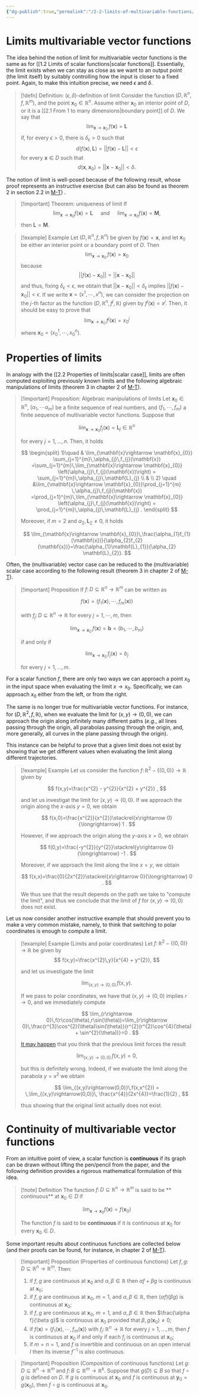 ```yaml
---
{"dg-publish":true,"permalink":"/2-2-limits-of-multivariable-functions/","created":"2023-08-24T17:02:27.602+02:00","updated":"2023-09-18T11:44:44.798+02:00"}
---
```


# Limits multivariable vector functions 

The idea behind the notion of limit for multivariable vector functions is the same as for [[1.2 Limits of scalar functions\|scalar functions]]. Essentially, the limit exists when we can stay as close as we want to an output point (the limit itself) by suitably controlling how the input is closer to a fixed point. Again, to make this intuition precise, we need $\epsilon$ and $\delta$.

>[!defn] Definition: $(\epsilon,\delta)$-definition of limit
>Consider the function $(D,\mathbb{R}^{n},f,\mathbb{R}^{m})$, and the point $\mathbf{x}_{0}\in\mathbb{R}^{n}$. Assume either $\mathbf{x}_{0}$ an interior point of $D$, or it is a [[2.1 From 1 to many dimensions\|boundary point]] of $D$.
>We say that 
>$$
>\lim_{\mathbf{x}\rightarrow \mathbf{x}_{0}}\,f(\mathbf{x})= \mathbf{L}
>$$
>if, for every $\epsilon >0$, there is $\delta_{\epsilon}>0$ such that  
>$$
>d(f(\mathbf{x}),\mathbf{L})=||f(\mathbf{x}) - \mathbf{L}||< \epsilon
>$$
>for every $\mathbf{x}\in D$ such that
>$$
>d(\mathbf{x},\mathbf{x}_{0})=||\mathbf{x} - \mathbf{x}_{0}||< \delta .
>$$

The notion of limit is well-posed because of the following result, whose proof represents an instructive exercise (but can also be found as theorem 2 in section 2.2 in [M-T](https://www.macmillanlearning.com/college/ca/product/Vector-Calculus/p/1429215089)) .

>[!important] Theorem: uniqueness of limit
>If 
>$$
>\lim_{\mathbf{x}\rightarrow \mathbf{x}_{0}}f(\mathbf{x})=\mathbf{L} \quad \mbox{ and } \quad \lim_{\mathbf{x}\rightarrow \mathbf{x}_{0}}f(\mathbf{x})=\mathbf{M},
>$$
>then $\mathbf{L}=\mathbf{M}$.

>[!example] Example
>Let   $(D,\mathbb{R}^{n},f,\mathbb{R}^{n})$ be given by $f(\mathbf{x})=\mathbf{x}$, and let $\mathbf{x}_{0}$ be either an interior point or a boundary point of $D$. Then 
>$$
>\lim_{\mathbf{x}\rightarrow \mathbf{x}_{0}}\,f(\mathbf{x})=\mathbf{x}_{0}
>$$
>because
>$$
>||f(\mathbf{x}) - \mathbf{x}_{0}||=||\mathbf{x} - \mathbf{x}_{0}|| 
>$$
>and thus, fixing $\delta_{\epsilon}<\epsilon$, we obtain that $||\mathbf{x} - \mathbf{x}_{0}||<\delta_{\epsilon}$ implies $||f(\mathbf{x}) - \mathbf{x}_{0}||<\epsilon$. If we write $\mathbf{x}=(x^{1},\cdots, x^{n})$, we can consider the projection on the $j$-th factor as the function $(D,\mathbb{R}^{n},f^{j},\mathbb{R})$ given by $f^{j}(\mathbf{x})=x^{j}$. Then, it should be easy to prove that 
>$$
>\lim_{\mathbf{x}\rightarrow \mathbf{x}_{0}}\,f^{j}(\mathbf{x})=x_{0}^{j}
>$$
>where $\mathbf{x}_{0}=(x^{1}_{0},\cdots, x^{n}_{0})$.

# Properties of limits

In analogy with the [[2.2 Properties of limits\|scalar case]], limits are often computed exploiting previously known limits and the following algebraic manipulations of limits (theorem 3 in chapter 2 of [M-T](https://www.macmillanlearning.com/college/ca/product/Vector-Calculus/p/1429215089)).

>[!important] Proposition: Algebraic manipulations of limits
>Let $\mathbf{x}_{0}\in\mathbb{R}^{n}$, $(\alpha_{1},\cdots\alpha_{m})$ be a finite sequence of real numbers, and $(f_{1},\cdots,f_{m})$ a finite sequence of multivariable vector functions. Suppose that
>
>$$
>\lim_{\mathbf{x}\rightarrow \mathbf{x}_{0}}f_{j}(\mathbf{x})=\mathbf{L}_{j}\in \mathbb{R}^{n}
>$$
>
>for every $j=1,...,n$. Then, it holds
>
>$$
>\begin{split}
>1)\quad & \lim_{\mathbf{x}\rightarrow \mathbf{x}_{0}} \sum_{j=1}^{m}\,\alpha_{j}\,f_{j}(\mathbf{x}) =\sum_{j=1}^{m}\,\lim_{\mathbf{x}\rightarrow \mathbf{x}_{0}} \left(\alpha_{j}\,f_{j}(\mathbf{x})\right) = \sum_{j=1}^{m}\,\alpha_{j}\,\mathbf{L}_{j} \\ & \\
>2) \quad &\lim_{\mathbf{x}\rightarrow \mathbf{x}_{0}}\prod_{j=1}^{m} \,\alpha_{j}\,f_{j}(\mathbf{x}) =\prod_{j=1}^{m}\,\lim_{\mathbf{x}\rightarrow \mathbf{x}_{0}} \left(\alpha_{j}\,f_{j}(\mathbf{x})\right) = \prod_{j=1}^{m}\,\alpha_{j}\,\mathbf{L}_{j} .
>\end{split}
>$$
>
>Moreover, if $m=2$ and $\alpha_{2},\mathbf{L}_{2}\neq 0$, it holds
>
>$$
>\lim_{\mathbf{x}\rightarrow \mathbf{x}_{0}}\,\frac{\alpha_{1}f_{1}(\mathbf{x})}{\alpha_{2}f_{2}(\mathbf{x})}=\frac{\alpha_{1}\mathbf{L}_{1}}{\alpha_{2} \mathbf{L}_{2}}.
>$$

Often, the (multivariable) vector case can be reduced to the (multivariable) scalar case according to the following result (theorem 3 in chapter 2 of [M-T](https://www.macmillanlearning.com/college/ca/product/Vector-Calculus/p/1429215089)).

>[!important] Proposition
>If $f\colon D\subseteq\mathbb{R}^{n}\rightarrow \mathbb{R}^{m}$ can be written as 
>
>$$
>f(\mathbf{x})=\left(f_{1}(\mathbf{x}),\cdots,f_{m}(\mathbf{x})\right)
>$$ 
>
>with $f_{j}\colon D\subseteq \mathbb{R}^{n}\rightarrow \mathbb{R}$ for every $j=1,\cdots, m$, then
>
>$$
>\lim_{\mathbf{x}\rightarrow\mathbf{x}_{0}}\,f(\mathbf{x})=\mathbf{b}=(b_{1},\cdots,b_{m})
>$$
>
>if and only if 
>
>$$
>\lim_{\mathbf{x}\rightarrow\mathbf{x}_{0}}\,f_{j}(\mathbf{x})=b_{j}
>$$
>
>for every $j=1,...,m$.

For a scalar function $f$, there are only two ways we can approach a point $x_{0}$ in the input space when evaluating the limit $x\rightarrow x_{0}$. Specifically, we can approach $x_{0}$ either from the left, or from the right.

The same is no longer true for multivariable vector functions. For instance, for $(D,\mathbb{R}^{2},f,\mathbb{R})$, when we evaluate the limit for $(x,y)\rightarrow (0,0)$, we can approach the origin along infinitely many different paths (_e.g._, all lines passing through the origin, all parabolas passing through the origin, and, more generally, all curves in the plane passing through the origin). 

This instance can be helpful to prove that a given limit does not exist by showing that we get different values when evaluating the limit along different trajectories.

>[!example] Example
>Let us consider the function $f\colon\mathbb{R}^{2}-\{(0,0)\}\rightarrow \mathbb{R}$ given by
>
>$$
>f(x,y)=\frac{x^{2} - y^{2}}{x^{2} + y^{2}} ,
>$$
>
>and let us investigat the limit for $(x,y)\rightarrow (0,0)$. If we approach the origin along the $x$-axis $y=0$, we obtain 
>
>$$
>f(x,0)=\frac{x^{2}}{x^{2}}\stackrel{x\rightarrow 0}{\longrightarrow} 1 .
>$$
>
>However, if we approach the origin along the $y$-axis $x=0$, we obtain
>
>$$
>f(0,y)=\frac{-y^{2}}{y^{2}}\stackrel{y\rightarrow 0}{\longrightarrow} -1 .
>$$
>
>Moreover, if we approach the limit along the line $x=y$, we obtain
>
>$$
>f(x,x)=\frac{0}{2x^{2}}\stackrel{x\rightarrow 0}{\longrightarrow} 0 .
>$$
>
>We thus see that the result depends on the path we take to "compute the limit", and thus we conclude that the limit of $f$ for $(x,y)\rightarrow (0,0)$ does not exist.

Let us now consider another instructive example that should prevent you to make a very common mistake, namely, to think that switching to polar coordinates is enough to compute a limit.

>[!example] Example (Limits and polar coordinates)
>Let $f\colon \mathbb{R}^{2} - \{(0,0)\}\rightarrow \mathbb{R}$ be given by
>$$
>f(x,y)=\frac{x^{2}\,y}{x^{4} + y^{2}},
>$$
>
>and let us investigate the limit
>
>$$
>\lim_{(x,y)\rightarrow(0,0)}\,f(x,y) .
>$$
>
>If we pass to polar coordinates, we have that $(x,y)\rightarrow (0,0)$ implies $r\rightarrow 0$, and we immediately compute
>
>$$
>\lim_{r\rightarrow 0}\,f(r\cos(\theta),r\sin(\theta))=\lim_{r\rightarrow 0}\,\frac{r^{3}\cos^{2}(\theta)\sin(\theta)}{r^{2}(r^{2}\cos^{4}(\theta) + \sin^{2}(\theta))}=0 .
>$$
>
>[It may happen](https://math.stackexchange.com/questions/753381/limit-fracx2yx4y2-is-found-using-polar-coordinates-but-it-is-not-supp) that you think that the previous limit forces the result
>
>$$
>\lim_{(x,y)\rightarrow(0,0)}\,f(x,y) =0 ,
>$$
>
>but this is definitely wrong. Indeed, if we evaluate the limit along the parabola $y=x^{2}$ we obtain
>
>$$
>\lim_{(x,y)\rightarrow(0,0)}\,f(x,x^{2}) = \,\lim_{(x,y)\rightarrow(0,0)}\, \frac{x^{4}}{2x^{4}}=\frac{1}{2} ,
>$$
>
>thus showing that the original limit actually does not exist. 


# Continuity of multivariable vector functions

From an intuitive point of view, a scalar function is **continuous** if its graph can be drawn without lifting the pen/pencil from the paper, and the following definition provides a rigorous mathematical formulation of this idea.

>[!note] Definition
>The function $f\colon D\subseteq \mathbb{R}^{n}\rightarrow \mathbb{R}^{m}$ is said to be ** continuous** at $\mathbf{x}_{0}\in D$ if
>
>$$
>\lim_{\mathbf{x}\rightarrow \mathbf{x}_{0}}f(\mathbf{x})=f(\mathbf{x}_{0})
>$$
>
>The function $f$ is said to be **continuous** if it is continuous at $\mathbf{x}_{0}$ for every $\mathbf{x}_{0}\in D$.

Some important results about continuous functions are collected below (and their proofs can be found, for instance, in chapter 2 of [M-T](https://www.macmillanlearning.com/college/ca/product/Vector-Calculus/p/1429215089)).

>[!important] Proposition (Properties of continuous functions)
>Let $f,g\colon D\subseteq \mathbb{R}^{n}\rightarrow \mathbb{R}^{m}$. Then:
>1) if $f,g$ are continuous at $\mathbf{x}_{0}$ and $\alpha,\beta\in\mathbb{R}$ then $\alpha f + \beta g$ is continuous at $\mathbf{x}_{0}$;
>2) if $f,g$ are continuous at $\mathbf{x}_{0}$, $m=1$, and $\alpha,\beta\in\mathbb{R}$, then $(\alpha f)(\beta g)$ is continuous at $\mathbf{x}_{0}$;
>3) if $f,g$ are continuous at $\mathbf{x}_{0}$, $m=1$, and $\alpha,\beta\in\mathbb{R}$ then $\frac{\alpha f}{\beta g}$ is continuous at $\mathbf{x}_{0}$ provided that $\beta,g(\mathbf{x}_{0})\neq 0$;
>4) if $f(\mathbf{x})=(f_{1}(\mathbf{x}),\cdots,f_{m}(\mathbf{x}))$ with $f_{j}\colon\mathbb{R}^{n}\rightarrow \mathbb{R}$ for every $j=1,...,m$, then $f$ is continuous at $\mathbf{x}_{0}$ if and only if each $f_{j}$ is continuous at $\mathbf{x}_{0}$;
>5) if $m=n=1$, and $f$ is invertible and continuous on an open interval $I$ then its inverse $f^{-1}$ is also continuous.

>[!important] Proposition (Composition of continuous functions)
>Let $g\colon D\subseteq \mathbb{R}^{n}\rightarrow \mathbb{R}^{m}$ and $f\colon B\subseteq \mathbb{R}^{m}\rightarrow \mathbb{R}^{k}$. Suppose that $g(D)\subseteq B$ so that $f\circ g$ is defined on $D$. If $g$ is continuous at $\mathbf{x}_{0}$ and $f$ is continuous at $\mathbf{y}_{0}=g(\mathbf{x}_{0})$, then $f\circ g$ is continuous at $\mathbf{x}_{0}$.
